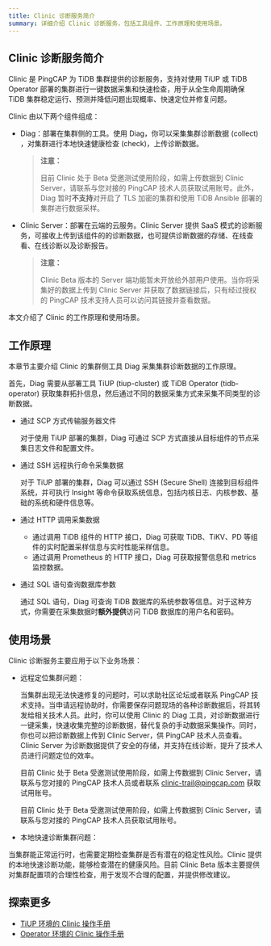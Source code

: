 ```yaml
---
title: Clinic 诊断服务简介
summary: 详细介绍 Clinic 诊断服务，包括工具组件、工作原理和使用场景。
---
```


## Clinic 诊断服务简介

Clinic 是 PingCAP 为 TiDB 集群提供的诊断服务，支持对使用 TiUP 或 TiDB Operator 部署的集群进行一键数据采集和快速检查，用于从全生命周期确保 TiDB 集群稳定运行、预测并降低问题出现概率、快速定位并修复问题。

Clinic 由以下两个组件组成：

- Diag：部署在集群侧的工具。使用 Diag，你可以采集集群诊断数据 (collect) ，对集群进行本地快速健康检查 (check)，上传诊断数据。

    > **注意：**
    >
    > 目前 Clinic 处于 Beta 受邀测试使用阶段，如需上传数据到 Clinic Server，请联系与您对接的 PingCAP 技术人员获取试用账号。此外，Diag 暂时**不支持**对开启了 TLS 加密的集群和使用 TiDB Ansible 部署的集群进行数据采样。

- Clinic Server：部署在云端的云服务。Clinic Server 提供 SaaS 模式的诊断服务，可接收上传到该组件的的诊断数据，也可提供诊断数据的存储、在线查看、在线诊断以及诊断报告。

    > **注意：**
    >
    > Clinic Beta 版本的 Server 端功能暂未开放给外部用户使用。当你将采集好的数据上传到 Clinic Server 并获取了数据链接后，只有经过授权的 PingCAP  技术支持人员可以访问其链接并查看数据。

本文介绍了 Clinic 的工作原理和使用场景。

## 工作原理

本章节主要介绍 Clinic 的集群侧工具 Diag 采集集群诊断数据的工作原理。

首先，Diag 需要从部署工具 TiUP (tiup-cluster) 或 TiDB Operator (tidb-operator) 获取集群拓扑信息，然后通过不同的数据采集方式来采集不同类型的诊断数据。 

- 通过 SCP 方式传输服务器文件

    对于使用 TiUP 部署的集群，Diag 可通过 SCP 方式直接从目标组件的节点采集日志文件和配置文件。

- 通过 SSH 远程执行命令采集数据

    对于 TiUP 部署的集群，Diag 可以通过 SSH (Secure Shell) 连接到目标组件系统，并可执行 Insight 等命令获取系统信息，包括内核日志、内核参数、基础的系统和硬件信息等。

- 通过 HTTP 调用采集数据

    - 通过调用 TiDB 组件的 HTTP 接口，Diag 可获取 TiDB、TiKV、PD 等组件的实时配置采样信息与实时性能采样信息。
    - 通过调用 Prometheus 的 HTTP 接口，Diag 可获取报警信息和 metrics 监控数据。

- 通过 SQL 语句查询数据库参数

    通过 SQL 语句，Diag 可查询 TiDB 数据库的系统参数等信息。对于这种方式，你需要在采集数据时**额外提供**访问 TiDB 数据库的用户名和密码。

## 使用场景

Clinic 诊断服务主要应用于以下业务场景：

- 远程定位集群问题：

    当集群出现无法快速修复的问题时，可以求助社区论坛或者联系 PingCAP 技术支持。当申请远程协助时，你需要保存问题现场的各种诊断数据后，将其转发给相关技术人员。此时，你可以使用 Clinic 的 Diag 工具，对诊断数据进行一键采集，快速收集完整的诊断数据，替代复杂的手动数据采集操作。同时，你也可以把诊断数据上传到 Clinic Server，供 PingCAP 技术人员查看。Clinic Server 为诊断数据提供了安全的存储，并支持在线诊断，提升了技术人员进行问题定位的效率。
    
    目前 Clinic 处于 Beta 受邀测试使用阶段，如需上传数据到 Clinic Server，请联系与您对接的 PingCAP 技术人员或者联系 clinic-trail@pingcap.com 获取试用账号。
    
    目前 Clinic 处于 Beta 受邀测试使用阶段，如需上传数据到 Clinic Server，请联系与您对接的 PingCAP 技术人员获取试用账号。

- 本地快速诊断集群问题：

当集群能正常运行时，也需要定期检查集群是否有潜在的稳定性风险。Clinic 提供的本地快速诊断功能，能够检查潜在的健康风险。目前 Clinic Beta 版本主要提供对集群配置项的合理性检查，用于发现不合理的配置，并提供修改建议。
    
## 探索更多
 
 - [TiUP 环境的 Clinic 操作手册](clinic/clinic-data-instruction-for-tiup.md)
 - [Operator 环境的 Clinic 操作手册](clinic/clinic-user-guide-for-operator.md)